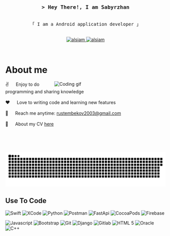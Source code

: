 <!-- Intro  -->
<h3 align="center">
        <samp>&gt; Hey There!, I am
                <b>Sabyrzhan</a></b>
        </samp>
</h3>


<p align="center"> 
  <samp>
    <br>
    「 I am a  Android application developer   」
    <br>
    <br>
  </samp>
</p>

<p align="center">

 <a href="https://www.linkedin.com/in/rustembekov2003/" target="_blank">
  <img src="https://img.shields.io/badge/LinkedIn-0077B5?style=for-the-badge&logo=linkedin&logoColor=white" alt="alsiam"/>
 </a>
 <a href="https://t.me/qarapaimm" target="_blank">
  <img src="https://img.shields.io/badge/Telegram-2CA5E0?style=for-the-badge&logo=telegram&logoColor=white" alt="alsiam"  />
   
  </a> 
</p>
<br />

<!-- About Section -->
 # About me
 
<p>
 <img align="right" width="350" src="/assets/programmer.gif" alt="Coding gif" />
  
 ✌️ &emsp; Enjoy to do programming and sharing knowledge <br/><br/>
 ❤️ &emsp; Love to writing code and learning new features<br/><br/>
 📧 &emsp; Reach me anytime: rustembekov2003@gmail.com<br/><br/>
 📁 &emsp; About my CV [here](https://github.com/rustembekov/rustembekov/blob/main/CV_Sabyrzhan_Rustembekov.pdf)

</p>

<br/>
<br/>
<br/>
<p align="center">
 <img width="600" src="assets/github-snake.svg" alt="snake"/>
</p>

## Use To Code
![Swift](https://img.shields.io/badge/Swift-FA7343?style=for-the-badge&logo=swift&logoColor=white)
![XCode](https://img.shields.io/badge/Xcode-007ACC?style=for-the-badge&logo=Xcode&logoColor=white)
![Python](https://img.shields.io/badge/Python-FFD43B?style=for-the-badge&logo=python&logoColor=blue)
![Postman](https://img.shields.io/badge/Postman-FF6C37?style=for-the-badge&logo=Postman&logoColor=white)
![FastApi](https://img.shields.io/badge/fastapi-109989?style=for-the-badge&logo=FASTAPI&logoColor=white)
![CocoaPods](https://img.shields.io/badge/cocoapods-FA2A02?style=for-the-badge&logo=cocoapods&logoColor=white)
![Firebase](https://img.shields.io/badge/firebase-ffca28?style=for-the-badge&logo=firebase&logoColor=black)

![Javascript](https://img.shields.io/badge/Javascript-F0DB4F?style=for-the-badge&labelColor=black&logo=javascript&logoColor=F0DB4F)
![Bootstrap](https://img.shields.io/badge/Bootstrap-563D7C?style=for-the-badge&logo=bootstrap&logoColor=white)
    ![Git](https://img.shields.io/badge/Git-F05032?style=for-the-badge&logo=git&logoColor=white)
    ![Django](https://img.shields.io/badge/Django-092E20?style=for-the-badge&logo=django&logoColor=green)
    ![Gitlab](https://img.shields.io/badge/GitLab-330F63?style=for-the-badge&logo=gitlab&logoColor=white)
    ![HTML 5](https://img.shields.io/badge/HTML5-E34F26?style=for-the-badge&logo=html5&logoColor=white)
    ![Oracle](https://img.shields.io/badge/Oracle-F80000?style=for-the-badge&logo=oracle&logoColor=black)
    ![C++](https://img.shields.io/badge/C%2B%2B-00599C?style=for-the-badge&logo=c%2B%2B&logoColor=white)

<br/>

